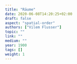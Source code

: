 ```yaml
---
title: "Räume"
date: 2020-06-08T14:20:25+02:00
draft: false
aspect: "spatial-order"
authors: ["Vilem Flusser"]
topic: ""
link: ""
medium: ""
year: 1900
tags: []
weight: 1
---
```

